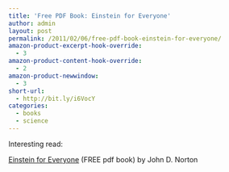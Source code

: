 ```yaml
---
title: 'Free PDF Book: Einstein for Everyone'
author: admin
layout: post
permalink: /2011/02/06/free-pdf-book-einstein-for-everyone/
amazon-product-excerpt-hook-override:
  - 3
amazon-product-content-hook-override:
  - 2
amazon-product-newwindow:
  - 3
short-url:
  - http://bit.ly/i6VocY
categories:
  - books
  - science
---
```

Interesting read:

[Einstein for Everyone][1] (FREE pdf book) by John D. Norton

 [1]: http://www.pitt.edu/~jdnorton/teaching/HPS_0410/chapters/index.html